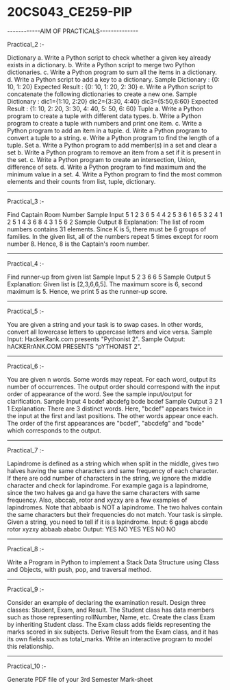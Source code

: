 # 20CS043_CE259-PIP


------------AIM OF PRACTICALS--------------


Practical_2 :- 

Dictionary
a. Write a Python script to check whether a given key already exists in a
dictionary.
b. Write a Python script to merge two Python dictionaries.
c. Write a Python program to sum all the items in a dictionary.
d. Write a Python script to add a key to a dictionary.
Sample Dictionary : {0: 10, 1: 20}
Expected Result : {0: 10, 1: 20, 2: 30}
e. Write a Python script to concatenate the following dictionaries to create a
new one.
Sample Dictionary :
dic1={1:10, 2:20}
dic2={3:30, 4:40}
dic3={5:50,6:60}
Expected Result : {1: 10, 2: 20, 3: 30, 4: 40, 5: 50, 6: 60}
Tuple
a. Write a Python program to create a tuple with different data types.
b. Write a Python program to create a tuple with numbers and print one item.
c. Write a Python program to add an item in a tuple.
d. Write a Python program to convert a tuple to a string.
e. Write a Python program to find the length of a tuple.
Set
a. Write a Python program to add member(s) in a set and clear a set
b. Write a Python program to remove an item from a set if it is present in the
set.
c. Write a Python program to create an intersection, Union, difference of sets.
d. Write a Python program to find maximum and the minimum value in a set.
4. Write a Python program to find the most common elements and their counts
from list, tuple, dictionary.

--------------------------------------------------------------------------------------------------------------------------------

Practical_3 :-

Find Captain Room Number
Sample Input
5
1 2 3 6 5 4 4 2 5 3 6 1 6 5 3 2 4 1 2 5 1 4 3 6 8 4 3 1 5 6 2
Sample Output
8
Explanation: The list of room numbers contains 31 elements. Since K is 5, there
must be 6 groups of families. In the given list, all of the numbers repeat 5 times
except for room number 8.
Hence, 8 is the Captain's room number.

--------------------------------------------------------------------------------------------------------------------------------

Practical_4 :-

Find runner-up from given list
Sample Input
5
2 3 6 6 5
Sample Output
5
Explanation: Given list is [2,3,6,6,5]. The maximum score is 6, second
maximum is 5. Hence, we print 5 as the runner-up score.

--------------------------------------------------------------------------------------------------------------------------------

Practical_5 :-

You are given a string and your task is to swap cases. In other words, convert
all lowercase letters to uppercase letters and vice versa.
Sample Input: HackerRank.com presents "Pythonist 2".
Sample Output: hACKERrANK.COM PRESENTS "pYTHONIST 2".

--------------------------------------------------------------------------------------------------------------------------------

Practical_6 :-

You are given n words. Some words may repeat. For each word, output its
number of occurrences. The output order should correspond with the input order
of appearance of the word. See the sample input/output for clarification.
Sample Input
4
bcdef
abcdefg
bcde
bcdef
Sample Output
3
2 1 1
Explanation: There are 3 distinct words. Here, "bcdef" appears twice in the input
at the first and last positions. The other words appear once each. The order of the
first appearances are "bcdef", "abcdefg" and "bcde" which corresponds to the
output.

--------------------------------------------------------------------------------------------------------------------------------

Practical_7 :-

Lapindrome is defined as a string which when split in the middle, gives two
halves having the same characters and same frequency of each character. If there
are odd number of characters in the string, we ignore the middle character and
check for lapindrome. For example gaga is a lapindrome, since the two halves ga
and ga have the same characters with same frequency. Also, abccab, rotor and
xyzxy are a few examples of lapindromes. Note that abbaab is NOT a lapindrome.
The two halves contain the same characters but their frequencies do not match.
Your task is simple. Given a string, you need to tell if it is a lapindrome.
Input:
6
gaga
abcde
rotor
xyzxy
abbaab
ababc
Output:
YES
NO
YES
YES
NO
NO

--------------------------------------------------------------------------------------------------------------------------------

Practical_8 :-

Write a Program in Python to implement a Stack Data Structure using Class and Objects, with push, pop, and traversal method.

--------------------------------------------------------------------------------------------------------------------------------

Practical_9 :-

Consider an example of declaring the examination result. Design three classes: Student, Exam, and Result. The Student class has data members such as those representing rollNumber, Name, etc. Create the class Exam by inheriting Student class. The Exam class adds fields representing the marks scored in six subjects. Derive Result from the Exam class, and it has its own fields such as total_marks. Write an interactive program to model this relationship.

--------------------------------------------------------------------------------------------------------------------------------

Practical_10 :-

Generate PDF file of your 3rd Semester Mark-sheet

